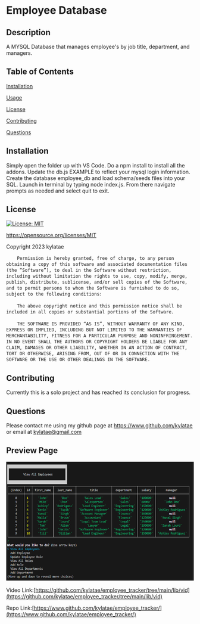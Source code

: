 # Employee Database
  ## Description
  A MYSQL Database that manages employee's by job title, department, and managers.
  
  ## Table of Contents

  [Installation](#installation)
  
  [Usage](#usage)
  
  [License](#license)
  
  [Contributing](#contributing)
  
  [Questions](#questions)

  ## Installation
  Simply open the folder up with VS Code. Do a npm install to install all the addons. Update the db.js EXAMPLE to reflect your mysql login information. Create the database employee_db and load schema/seeds files into your SQL. Launch in terminal by typing node index.js. From there navigate prompts as needed and select quit to exit.

  ## License
  [![License: MIT](https://img.shields.io/badge/License-MIT-yellow.svg)](https://opensource.org/licenses/MIT)

  https://opensource.org/licenses/MIT

  Copyright 2023 kylatae

     
        Permission is hereby granted, free of charge, to any person obtaining a copy of this software and associated documentation files (the “Software”), to deal in the Software without restriction, including without limitation the rights to use, copy, modify, merge, publish, distribute, sublicense, and/or sell copies of the Software, and to permit persons to whom the Software is furnished to do so, subject to the following conditions:
        
        The above copyright notice and this permission notice shall be included in all copies or substantial portions of the Software.

        THE SOFTWARE IS PROVIDED “AS IS”, WITHOUT WARRANTY OF ANY KIND, EXPRESS OR IMPLIED, INCLUDING BUT NOT LIMITED TO THE WARRANTIES OF MERCHANTABILITY, FITNESS FOR A PARTICULAR PURPOSE AND NONINFRINGEMENT. IN NO EVENT SHALL THE AUTHORS OR COPYRIGHT HOLDERS BE LIABLE FOR ANY CLAIM, DAMAGES OR OTHER LIABILITY, WHETHER IN AN ACTION OF CONTRACT, TORT OR OTHERWISE, ARISING FROM, OUT OF OR IN CONNECTION WITH THE SOFTWARE OR THE USE OR OTHER DEALINGS IN THE SOFTWARE.

  ## Contributing
  Currently this is a solo project and has reached its conclusion for progress.

  ## Questions
  Please contact me using my github page at https://www.github.com/kylatae or email at kylatae@gmail.com

  ## Preview Page

![Site Review](./lib/img/readme.png)

Video Link:[https://github.com/kylatae/employee_tracker/tree/main/lib/vid](https://github.com/kylatae/employee_tracker/tree/main/lib/vid)

Repo Link:[https://www.github.com/kylatae/employee_tracker/](https://www.github.com/kylatae/employee_tracker/)
